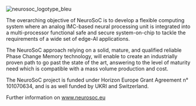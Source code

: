 
![neurosoc_logotype_bleu](https://github.com/NeuroSoC/.github/assets/131797592/b2ba3c52-3acc-4789-a2c4-13289d3e7095)

The overarching objective of NeuroSoC is to develop a flexible computing system where an analog IMC-based neural processing unit is integrated into a multi-processor functional safe and secure system-on-chip to tackle the requirements of a wide set of edge-AI applications.

The NeuroSoC approach relying on a solid, mature, and qualified reliable Phase Change Memory technology, will enable to create an industrially proven path to go past the state of the art, answering to the level of maturity need which is compatible with a mass volume production and cost.

The NeuroSoC project is funded under Horizon Europe Grant Agreement n° 101070634, and is as well funded by UKRI and Switzerland.

Further information on www.neurosoc.eu
